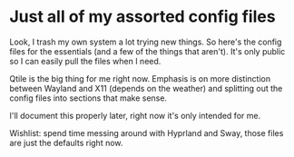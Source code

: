 # Just all of my assorted config files

Look, I trash my own system a lot trying new things. So here's the config files for the essentials (and a few of the things that aren't). It's only public so I can easily pull the files when I need.

Qtile is the big thing for me right now. Emphasis is on more distinction between Wayland and X11 (depends on the weather) and splitting out the config files into sections that make sense.

I'll document this properly later, right now it's only intended for me.

Wishlist: spend time messing around with Hyprland and Sway, those files are just the defaults right now.
